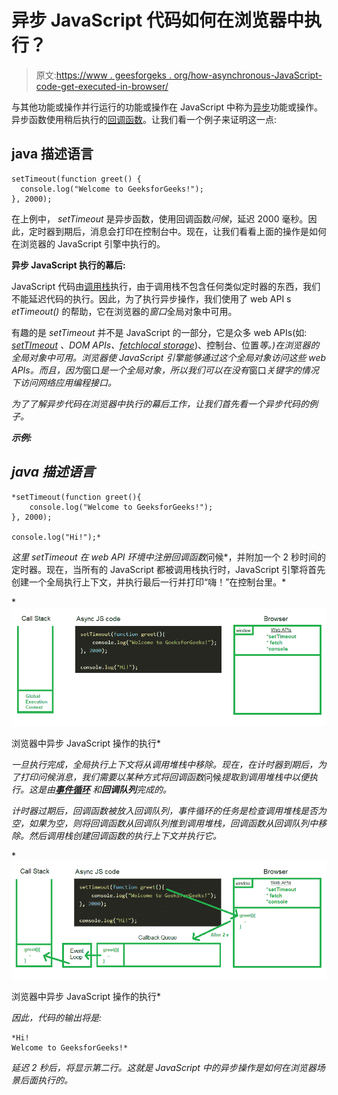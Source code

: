 # 异步 JavaScript 代码如何在浏览器中执行？

> 原文:[https://www . geesforgeks . org/how-asynchronous-JavaScript-code-get-executed-in-browser/](https://www.geeksforgeeks.org/how-asynchronous-javascript-code-gets-executed-in-browser/)

与其他功能或操作并行运行的功能或操作在 JavaScript 中称为[异步](https://www.geeksforgeeks.org/synchronous-and-asynchronous-in-javascript/)功能或操作。异步函数使用稍后执行的[回调函数](https://www.geeksforgeeks.org/javascript-callbacks/)。让我们看一个例子来证明这一点:

## java 描述语言

```
setTimeout(function greet() {
  console.log("Welcome to GeeksforGeeks!");
}, 2000);
```

在上例中， *setTimeout* 是异步函数，使用回调函数*问候*，延迟 2000 毫秒。因此，定时器到期后，消息会打印在控制台中。现在，让我们看看上面的操作是如何在浏览器的 JavaScript 引擎中执行的。

**异步 JavaScript 执行的幕后:**

JavaScript 代码由[调用栈](https://www.geeksforgeeks.org/what-is-the-call-stack-in-javascript/)执行，由于调用栈不包含任何类似定时器的东西，我们不能延迟代码的执行。因此，为了执行异步操作，我们使用了 web API s *etTimeout()* 的帮助，它在浏览器的*窗口*全局对象中可用。

有趣的是 *setTimeout* 并不是 JavaScript 的一部分，它是众多 web APIs(如: [*setTImeout*](https://www.geeksforgeeks.org/java-script-settimeout-setinterval-method/) *、DOM APIs、*[*fetch*](https://www.geeksforgeeks.org/how-to-use-the-javascript-fetch-api-to-get-data/)*[*local storage*](https://www.geeksforgeeks.org/localstorage-and-sessionstorage-web-storage-apis/)*)、控制台、位置*等。)在浏览器的全局对象中可用。浏览器使 JavaScript 引擎能够通过这个全局对象访问这些 web APIs。而且，因为*窗口*是一个全局对象，所以我们可以在没有*窗口*关键字的情况下访问网络应用编程接口。*

*为了了解异步代码在浏览器中执行的幕后工作，让我们首先看一个异步代码的例子。*

***示例:***

## *java 描述语言*

```
*setTimeout(function greet(){
    console.log("Welcome to GeeksforGeeks!");
}, 2000);

console.log("Hi!");*
```

*这里 *setTimeout* 在 web API 环境中注册回调函数*问候*，并附加一个 2 秒时间的定时器。现在，当所有的 JavaScript 都被调用栈执行时，JavaScript 引擎将首先创建一个全局执行上下文，并执行最后一行并打印“嗨！”在控制台里。*

*![](img/2d295ad7bcad8bf73fddd3b4a38402c0.png)

浏览器中异步 JavaScript 操作的执行* 

*一旦执行完成，全局执行上下文将从调用堆栈中移除。现在，在计时器到期后，为了打印问候消息，我们需要以某种方式将回调函数*问候*提取到调用堆栈中以便执行。这是由[**事件循环**](https://www.geeksforgeeks.org/what-is-an-event-loop-in-javascript/) 和**回调队列**完成的。*

*计时器过期后，回调函数被放入回调队列，事件循环的任务是检查调用堆栈是否为空，如果为空，则将回调函数从回调队列推到调用堆栈，回调函数从回调队列中移除。然后调用栈创建回调函数的执行上下文并执行它。*

*![](img/7246c848c72bd0ecf4118ff3e1c54588.png)

浏览器中异步 JavaScript 操作的执行* 

*因此，代码的输出将是:*

```
*Hi!
Welcome to GeeksforGeeks!*
```

*延迟 2 秒后，将显示第二行。这就是 JavaScript 中的异步操作是如何在浏览器场景后面执行的。*